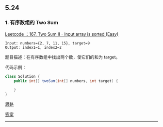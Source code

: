 ## 5.24
### 1. 有序数组的 Two Sum

[Leetcode ：167. Two Sum II - Input array is sorted (Easy)](https://leetcode.com/problems/two-sum-ii-input-array-is-sorted/description/)

```
Input: numbers={2, 7, 11, 15}, target=9
Output: index1=1, index2=2
```

题目描述：在有序数组中找出两个数，使它们的和为 target。

代码示例：

```java
class Solution {
    public int[] twoSum(int[] numbers, int target) {
    
    }
}
```
[思路](https://github.com/Yolo-929/Leetcode/issues/1#issuecomment-495622253)

[答案](https://github.com/Yolo-929/Leetcode/issues/1#issue-448155481)

---

